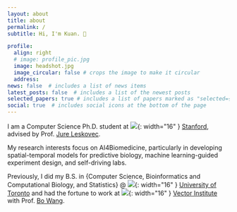 ```yaml
---
layout: about
title: about
permalink: /
subtitle: Hi, I'm Kuan. 👋

profile:
  align: right
  # image: profile_pic.jpg
  image: headshot.jpg
  image_circular: false # crops the image to make it circular
  address: 
news: false  # includes a list of news items
latest_posts: false  # includes a list of the newest posts
selected_papers: true # includes a list of papers marked as "selected={true}"
social: true  # includes social icons at the bottom of the page
---
```


I am a Computer Science Ph.D. student at ![](/assets/img/logo/stanford_logo.png){: width="16" } [Stanford](https://www.stanford.edu/), advised by Prof. [Jure Leskovec](https://snap.stanford.edu/index.html).

My research interests focus on AI4Biomedicine, particularly in developing spatial-temporal models for predictive biology, machine learning-guided experiment design, and self-driving labs.

Previously, I did my B.S. in {Computer Science, Bioinformatics and Computational Biology, and Statistics} @ ![](/assets/img/logo/Utoronto_coa.svg.png){: width="16" } [University of Toronto](https://www.utoronto.ca/) and had the fortune to work at ![](/assets/img/logo/vector_logo.png){: width="16" } [Vector Institute](https://vectorinstitute.ai/) with Prof. [Bo Wang](https://wanglab.ai/index.html). 